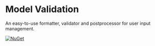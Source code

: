 # Model Validation

An easy-to-use formatter, validator and postprocessor for user input management.

[![NuGet](https://img.shields.io/nuget/dt/Unosquare.ModelValidation)](https://www.nuget.org/packages/ModelValidation)

